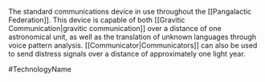 The standard communications device in use throughout the <span class="political-bodies-places">[[Pangalactic Federation]]</span>.  This device is capable of both <span class="miscellaneous">[[Gravitic Communication|gravitic communication]]</span> over a distance of one astronomical unit, as well as the translation of unknown languages through voice pattern analysis.
<span class="miscellaneous">[[Communicator|Communicators]]</span> can also be used to send distress signals over a distance of approximately one light year.

#TechnologyName